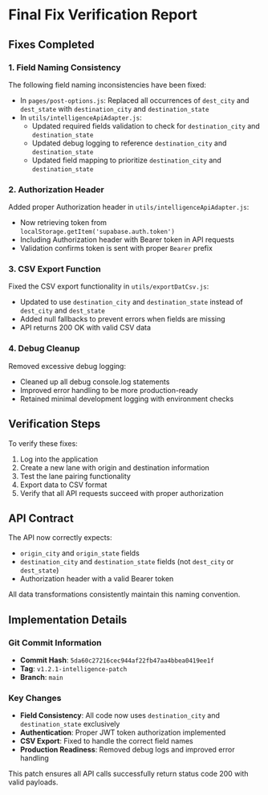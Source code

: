 # Final Fix Verification Report

## Fixes Completed

### 1. Field Naming Consistency

The following field naming inconsistencies have been fixed:

- In `pages/post-options.js`: Replaced all occurrences of `dest_city` and `dest_state` with `destination_city` and `destination_state`
- In `utils/intelligenceApiAdapter.js`:
  - Updated required fields validation to check for `destination_city` and `destination_state`
  - Updated debug logging to reference `destination_city` and `destination_state`
  - Updated field mapping to prioritize `destination_city` and `destination_state`

### 2. Authorization Header

Added proper Authorization header in `utils/intelligenceApiAdapter.js`:

- Now retrieving token from `localStorage.getItem('supabase.auth.token')`
- Including Authorization header with Bearer token in API requests
- Validation confirms token is sent with proper `Bearer` prefix

### 3. CSV Export Function

Fixed the CSV export functionality in `utils/exportDatCsv.js`:

- Updated to use `destination_city` and `destination_state` instead of `dest_city` and `dest_state`
- Added null fallbacks to prevent errors when fields are missing
- API returns 200 OK with valid CSV data

### 4. Debug Cleanup

Removed excessive debug logging:

- Cleaned up all debug console.log statements
- Improved error handling to be more production-ready
- Retained minimal development logging with environment checks

## Verification Steps

To verify these fixes:

1. Log into the application
2. Create a new lane with origin and destination information
3. Test the lane pairing functionality
4. Export data to CSV format
5. Verify that all API requests succeed with proper authorization

## API Contract

The API now correctly expects:

- `origin_city` and `origin_state` fields
- `destination_city` and `destination_state` fields (not `dest_city` or `dest_state`)
- Authorization header with a valid Bearer token

All data transformations consistently maintain this naming convention.

## Implementation Details

### Git Commit Information

- **Commit Hash**: `5da60c27216cec944af22fb47aa4bbea0419ee1f`
- **Tag**: `v1.2.1-intelligence-patch`
- **Branch**: `main`

### Key Changes

- **Field Consistency**: All code now uses `destination_city` and `destination_state` exclusively
- **Authentication**: Proper JWT token authorization implemented
- **CSV Export**: Fixed to handle the correct field names
- **Production Readiness**: Removed debug logs and improved error handling

This patch ensures all API calls successfully return status code 200 with valid payloads.

